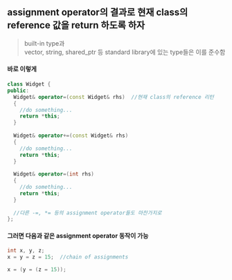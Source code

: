 ## assignment operator의 결과로 현재 class의 reference 값을 return 하도록 하자
> built-in type과   
> vector, string, shared_ptr 등 standard library에 있는 type들은 이를 준수함

#### 바로 이렇게
```c++
class Widget {
public:
  Widget& operator=(const Widget& rhs)  //현재 class의 reference 리턴
  {
    //do something...
    return *this;
  }
  
  Widget& operator+=(const Widget& rhs)
  {
    //do something...
    return *this;
  }
  
  Widget& operator=(int rhs)
  {
    //do something...
    return *this;
  }
  
  //다른 -=, *= 등의 assignment operator들도 마찬가지로
};
```

#### 그러면 다음과 같은 assignment operator 동작이 가능
```c++
int x, y, z;
x = y = z = 15;  //chain of assignments

x = (y = (z = 15));
```

